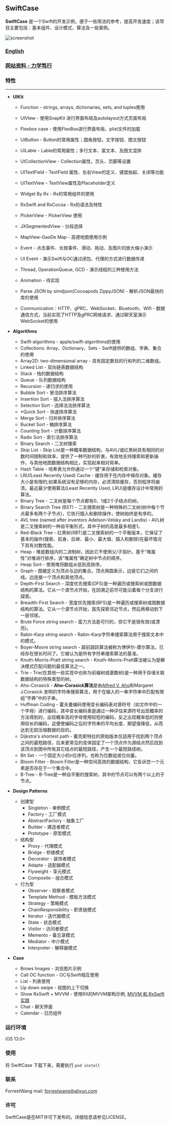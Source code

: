 ## SwiftCase

**SwiftCase** 是一个Swift的开发示例，便于一些用法的参考，提高开发速度；该项目主要包括：基本组件、设计模式、算法及一些案例。

![screenshot](images/scdemo.gif)



### [English](./READM_en.md)



### [ 网站资料 - 力学笃行](https://fd-learning.com/learner/page/index.html)



### 特性

---

- **UIKit**

  - Function - strings, arrays, dictionaries, sets, and tuples使用
  - UIVIew  - 使用SnapKit 进行界面布局及autolayout方式页面布局
  - Flexbox case - 使用FlexBox进行界面布局、plist文件的加载
  - UIButton - Button的常用属性；圆角按钮，文字按钮、图文按钮
  - UILable - Lable的常用属性；多行文本、富文本、及图文混排
  - UICollectionView - Collection属性，页头、页脚等设置

  - UITextField - TextField 属性、左右View的定义、键盘抬起、关闭等功能
  - UITextView - TextView属性及Placeholder定义
  - Widget By Rx - Rx的常用组件的使用
  - RxSwift and RxCocoa - Rx的语法及特性
  - PickerView - PickerView 使用
  - JXSegmentedView - 分段选择
  - MapView-GaoDe Map - 高德地图使用示例
  - Event - 点击事件、长按事件、滑动、拖动、及图片的放大缩小演示
  - UI Event - 演示Swift与OC通过闭包、代理的方式进行数据传递
  - Thread, OperationQueue, GCD - 演示线程的三种使用方法
  - Animation - 待实现
  - Parse JSON by simdjson(Cocoapods ZippyJSON) - 解析JSON最快的库的使用
  - Communication：HTTP、gPRC、WebSocket、Bluetooth、Wifi - 数据通信方式，当前实现了HTTP及gPRC网络请求、通过聊天室演示WebSocket的使用

- **Algorithms**

  - Swift-algorithms - apple/swift-algorithms的使用
  - Collections: Array、Dictionary、Sets - Swift提供的数组、字典、集合的使用
  - Array2D: two-dimensional array - 具有固定数目的行和列的二维数组。
  - Linked List - 双向链表数据结构
  - Stack - 栈的数据结构
  - Queue - 队列数据结构
  - Recursion  - 递归求的使用
  - Bubble Sort   - 冒泡排序算法
  - Insertion Sort    - 插入法排序算法
  - Selection Sort   - 选择法法排序算法
  - *Quick Sort    - 快速排序算法
  - Merge Sort  - 归并排序算法
  - Bucket Sort  - 桶排序算法
  - Counting Sort   - 计数排序算法
  - Radix Sort   - 索引法排序算法
  - Binary Search   - 二叉树搜索
  - Skip List  - Skip List是一种概率数据结构，与AVL/或红黑树具有相同的对数时间限制和效率，提供了一种巧妙的折衷，有效地支持搜索和更新操作，与其他地图数据结构相比，实现起来相对简单。
  - Hash Table   - 哈希表允许你通过一个“键”来存储和检索对象。
  - LRU(Least Recently Used) Cache  - 缓存用于在内存中保存对象。缓存大小是有限的;如果系统没有足够的内存，必须清除缓存，否则程序将崩溃。最近最少使用算法(Least Recently Used, LRU)是缓存设计中常用的算法。
  - Binary Tree - 二叉树是每个节点都有0、1或2个子结点的树。
  - Binary Search Tree (BST)   - 二叉搜索树是一种特殊的二叉树(树中每个节点最多有两个子节点)，它执行插入和删除操作，使树始终是有序的。
  - AVL tree (named after inventors Adelson-Velsky and Landis) - AVL树是二叉搜索树的一种自平衡形式，其中子树的高度最多相差1。
  - Red-Black Tree   - 红黑树(RBT)是二叉搜索树的一个平衡版本，它保证了基本的操作(搜索、前身、后继、最小、最大值、插入和删除)在最坏情况下具有对数性能。
  - Heap  - 堆是数组内的二进制树，因此它不使用父/子指针。基于“堆属性”对堆进行排序，该“堆属性”确定树中节点的顺序。
  - Heap Sort   - 使用堆将数组从低到高排序。
  - Graph  - 图被定义为顶点与边的集合。顶点用圆表示，边是它们之间的线。边连接一个顶点和其他顶点。
  - Depth-First Search   - 深度优先搜索(DFS)是一种遍历或搜索树或图数据结构的算法。它从一个源节点开始，在回溯之前尽可能沿着每个分支进行探索。
  - Breadth-First Search   - 宽度优先搜索(BFS)是一种遍历或搜索树或图数据结构的算法。它从一个源节点开始，首先探索邻近节点，然后再移动到下一层邻居。
  - Brute Force string search   - 蛮力方法是可行的，但它不是很有效(或漂亮)。
  - Rabin-Karp string search   - Rabin-Karp字符串搜索算法用于搜索文本中的模式。
  - Boyer-Moore string search   - 超前跳跃算法被称为博伊尔-摩尔算法，已经存在很长时间了。它被认为是所有字符串搜索算法的基准。
  - Knuth-Morris-Pratt string search - Knuth-Morris-Pratt算法被认为是解决模式匹配问题的最佳算法之一。
  - Trie - Trie(在其他一些实现中也称为前缀树或基数树)是一种用于存储关联数据结构的特殊类型的树。
  - Aho-Corasick - **Aho–Corasick算法**是由[Alfred V. Aho](https://zh.wikipedia.org/wiki/阿尔佛雷德·艾侯)和Margaret J.Corasick 发明的字符串搜索算法，用于在输入的一串字符串中匹配有限组“字典”中的子串。
  - Huffman Coding  - 霍夫曼编码使用变长编码表对源符号（如文件中的一个字母）进行编码，其中变长编码表是通过一种评估来源符号出现概率的方法得到的，出现概率高的字母使用较短的编码，反之出现概率低的则使用较长的编码，这便使编码之后的字符串的平均长度、期望值降低，从而达到无损压缩数据的目的。
  - Dijkstra's shortest path - 戴克斯特拉的原始版本仅适用于找到两个顶点之间的最短路径，后来更常见的变体固定了一个顶点作为源结点然后找到该顶点到图中所有其它结点的最短路径，产生一个最短路径树。
  - Bit Set  - 一个固定大小的n位序列。也称为位数组或位向量。
  - Bloom Filter   - Bloom Filter是一种空间高效的数据结构，它告诉您一个元素是否存在于一个集合中。
  - B-Tree - B-Tree是一种自平衡的搜索树，其中的节点可以有两个以上的子节点。

  

- **Design Patterns**

  - 创建型 
    - Singleton   - 单例模式       
    - Factory - 工厂模式            
    - AbstractFactory   - 抽象工厂              
    - Builder - 建造者模式                
    - Prototype - 原型模式
  - 结构型          
    - Proxy - 代理模式          
    - Bridge   - 桥接模式        
    - Decorator - 装饰者模式          
    - Adapte - 适配器模式          
    - Flyweight - 享元模式           
    - Composite - 组合模式
  - 行为型       
    - Observer  -   观察者模式   
    - Template Method - 模板方法模式      
    - Strategy  - 策略模式         
    - ChainResponsibility  - 职责链模式     
    - Iterator - 迭代器模式       
    - State   - 状态模式        
    - Visitor  - 访问者模式         
    - Memento - 备忘录模式          
    - Mediator  - 中介模式         
    - Interpreter - 解释器模式

  

- **Case**

  - Brows Images - 浏览图片示例
  - Call OC function - OC与Swift相互使用
  - List - 列表使用
  - Up down swipe - 视图的上下切换
  - Show RxSwift + MVVM - 使用RX的MVVM架构示例, [MVVM 和 RxSwift实践](http://fd-learning.com/learner/page/course.html?couseid=2001202106130816140000006012#)
  - Chat - 聊天界面
  - Calendar - 日历组件


### 运行环境

iOS 13.0+ 

### 使用

将 SwiftCase 下载下来，需要执行  ```pod install```

### 联系

ForrestWang mail: forrestwang@aliyun.com

### 许可

SwiftCase是在MIT许可下发布的。详细信息请参见LICENSE。

